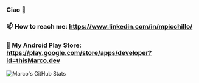 ### Ciao 👋
### 📫 How to reach me: https://www.linkedin.com/in/mpicchillo/
### 🔭 My Android Play Store: https://play.google.com/store/apps/developer?id=thisMarco.dev

<!--![Top Languages Card](https://github-readme-stats.vercel.app/api/top-langs/?username=thisMarco&layout=compact)-->

![Marco's GitHub Stats](https://github-readme-stats.vercel.app/api?username=thisMarco&theme=dark&show_icons=true&count_private=true)



<!--
**thisMarco/thisMarco** is a ✨ _special_ ✨ repository because its `README.md` (this file) appears on your GitHub profile.

Here are some ideas to get you started:

- 🔭 I’m currently working on ...
- 🌱 I’m currently learning ...
- 👯 I’m looking to collaborate on ...
- 🤔 I’m looking for help with ...
- 💬 Ask me about ...
- 📫 How to reach me: ...
- 😄 Pronouns: ...
- ⚡ Fun fact: ...
-->
